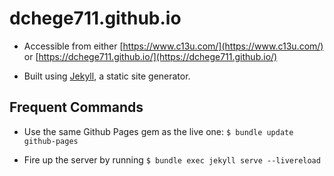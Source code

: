 # dchege711.github.io

* Accessible from either [https://www.c13u.com/](https://www.c13u.com/) or [https://dchege711.github.io/](https://dchege711.github.io/)

* Built using [Jekyll](https://jekyllrb.com/docs/home/), a static site generator.

## Frequent Commands

* Use the same Github Pages gem as the live one: `$ bundle update github-pages`

* Fire up the server by running `$ bundle exec jekyll serve --livereload`
